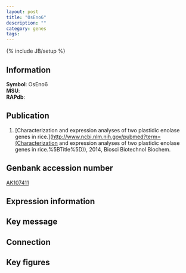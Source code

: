 ```yaml
---
layout: post
title: "OsEno6"
description: ""
category: genes
tags: 
---
```

{% include JB/setup %}

## Information
__Symbol__: OsEno6  
__MSU__:   
__RAPdb__:   

## Publication
1. [Characterization and expression analyses of two plastidic enolase genes in rice.](http://www.ncbi.nlm.nih.gov/pubmed?term=(Characterization and expression analyses of two plastidic enolase genes in rice.%5BTitle%5D)), 2014, Biosci Biotechnol Biochem.

## Genbank accession number
[AK107411](http://www.ncbi.nlm.nih.gov/nuccore/AK107411)

## Expression information

## Key message

## Connection

## Key figures



